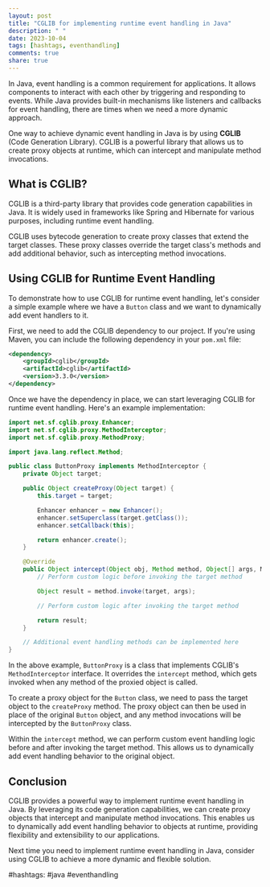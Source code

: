```yaml
---
layout: post
title: "CGLIB for implementing runtime event handling in Java"
description: " "
date: 2023-10-04
tags: [hashtags, eventhandling]
comments: true
share: true
---
```


In Java, event handling is a common requirement for applications. It allows components to interact with each other by triggering and responding to events. While Java provides built-in mechanisms like listeners and callbacks for event handling, there are times when we need a more dynamic approach.

One way to achieve dynamic event handling in Java is by using **CGLIB** (Code Generation Library). CGLIB is a powerful library that allows us to create proxy objects at runtime, which can intercept and manipulate method invocations.

## What is CGLIB?

CGLIB is a third-party library that provides code generation capabilities in Java. It is widely used in frameworks like Spring and Hibernate for various purposes, including runtime event handling.

CGLIB uses bytecode generation to create proxy classes that extend the target classes. These proxy classes override the target class's methods and add additional behavior, such as intercepting method invocations.

## Using CGLIB for Runtime Event Handling

To demonstrate how to use CGLIB for runtime event handling, let's consider a simple example where we have a `Button` class and we want to dynamically add event handlers to it.

First, we need to add the CGLIB dependency to our project. If you're using Maven, you can include the following dependency in your `pom.xml` file:

```xml
<dependency>
    <groupId>cglib</groupId>
    <artifactId>cglib</artifactId>
    <version>3.3.0</version>
</dependency>
```

Once we have the dependency in place, we can start leveraging CGLIB for runtime event handling. Here's an example implementation:

```java
import net.sf.cglib.proxy.Enhancer;
import net.sf.cglib.proxy.MethodInterceptor;
import net.sf.cglib.proxy.MethodProxy;

import java.lang.reflect.Method;

public class ButtonProxy implements MethodInterceptor {
    private Object target;

    public Object createProxy(Object target) {
        this.target = target;

        Enhancer enhancer = new Enhancer();
        enhancer.setSuperclass(target.getClass());
        enhancer.setCallback(this);

        return enhancer.create();
    }

    @Override
    public Object intercept(Object obj, Method method, Object[] args, MethodProxy proxy) throws Throwable {
        // Perform custom logic before invoking the target method

        Object result = method.invoke(target, args);

        // Perform custom logic after invoking the target method

        return result;
    }

    // Additional event handling methods can be implemented here
}
```

In the above example, `ButtonProxy` is a class that implements CGLIB's `MethodInterceptor` interface. It overrides the `intercept` method, which gets invoked when any method of the proxied object is called.

To create a proxy object for the `Button` class, we need to pass the target object to the `createProxy` method. The proxy object can then be used in place of the original `Button` object, and any method invocations will be intercepted by the `ButtonProxy` class.

Within the `intercept` method, we can perform custom event handling logic before and after invoking the target method. This allows us to dynamically add event handling behavior to the original object.

## Conclusion

CGLIB provides a powerful way to implement runtime event handling in Java. By leveraging its code generation capabilities, we can create proxy objects that intercept and manipulate method invocations. This enables us to dynamically add event handling behavior to objects at runtime, providing flexibility and extensibility to our applications.

Next time you need to implement runtime event handling in Java, consider using CGLIB to achieve a more dynamic and flexible solution.

#hashtags: #java #eventhandling